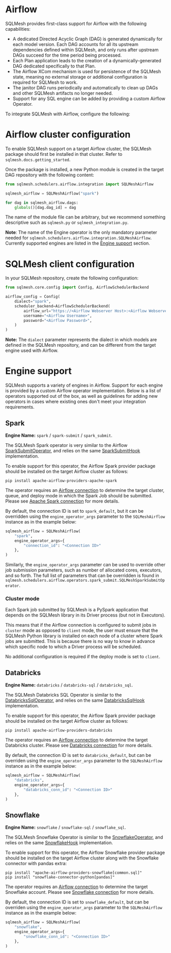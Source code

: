 # Airflow

SQLMesh provides first-class support for Airflow with the following capabilities:
* A dedicated Directed Acyclic Graph (DAG) is generated dynamically for each model version. Each DAG accounts for all its upstream dependencies defined within SQLMesh, and only runs after upstream DAGs succeed for the time period being processed.
* Each Plan application leads to the creation of a dynamically-generated DAG dedicated specifically to that Plan.
* The Airflow XCom mechanism is used for persistence of the SQLMesh state, meaning no external storage or additional configuration is required for SQLMesh to work.
* The janitor DAG runs periodically and automatically to clean up DAGs and other SQLMesh artifacts no longer needed.
* Support for any SQL engine can be added by providing a custom Airflow Operator.

To integrate SQLMesh with Airflow, configure the following:

# Airflow cluster configuration
To enable SQLMesh support on a target Airflow cluster, the SQLMesh package should first be installed in that cluster. Refer to `sqlmesh.docs.getting_started`.

Once the package is installed, a new Python module is created in the target DAG repository with the following content:
```python
from sqlmesh.schedulers.airflow.integration import SQLMeshAirflow

sqlmesh_airflow = SQLMeshAirflow("spark")

for dag in sqlmesh_airflow.dags:
    globals()[dag.dag_id] = dag
```
The name of the module file can be arbitrary, but we recommend something descriptive such as `sqlmesh.py` or `sqlmesh_integration.py`.

**Note**: The name of the Engine operator is the only mandatory parameter needed for `sqlmesh.schedulers.airflow.integration.SQLMeshAirflow`. Currently supported engines are listed in the [Engine support](#engine-support) section.

# SQLMesh client configuration
In your SQLMesh repository, create the following configuration:
```python
from sqlmesh.core.config import Config, AirflowSchedulerBackend

airflow_config = Config(
    dialect="spark",
    scheduler_backend=AirflowSchedulerBackend(
        airflow_url="https://<Airflow Webserver Host>:<Airflow Webserver Port>/",
        username="<Airflow Username>",
        password="<Airflow Password>",
    )
)
```
**Note:** The `dialect` parameter represents the dialect in which models are defined in the SQLMesh repository, and can be different from the target engine used with Airflow.

# Engine support
SQLMesh supports a variety of engines in Airflow. Support for each engine is provided by a custom Airflow operator implementation. Below is a list of operators supported out of the box, as well as guidelines for adding new operators in cases where existing ones don't meet your integration requirements.

## Spark
**Engine Name:** `spark` / `spark-submit` / `spark_submit`.

The SQLMesh Spark operator is very similar to the Airflow [SparkSubmitOperator](https://airflow.apache.org/docs/apache-airflow-providers-apache-spark/stable/operators.html#sparksubmitoperator), and relies on the same [SparkSubmitHook](https://airflow.apache.org/docs/apache-airflow-providers-apache-spark/stable/_api/airflow/providers/apache/spark/hooks/spark_submit/index.html#airflow.providers.apache.spark.hooks.spark_submit.SparkSubmitHook) implementation.

To enable support for this operator, the Airflow Spark provider package should be installed on the target Airflow cluster as follows:
```
pip install apache-airflow-providers-apache-spark
```

The operator requires an [Airflow connection](https://airflow.apache.org/docs/apache-airflow/stable/howto/connection.html) to determine the target cluster, queue, and deploy mode in which the Spark Job should be submitted. Please see [Apache Spark connection](https://airflow.apache.org/docs/apache-airflow-providers-apache-spark/stable/connections/spark.html) for more details.

By default, the connection ID is set to `spark_default`, but it can be overridden using the `engine_operator_args` parameter to the `SQLMeshAirflow` instance as in the example below:
```python
sqlmesh_airflow = SQLMeshAirflow(
    "spark",
    engine_operator_args={
        "connection_id": "<Connection ID>"
    },
)
```
Similarly, the `engine_operator_args` parameter can be used to override other job submission parameters, such as  number of allocated cores, executors, and so forth. The full list of parameters that can be overridden is found in `sqlmesh.schedulers.airflow.operators.spark_submit.SQLMeshSparkSubmitOperator`.

### Cluster mode
Each Spark job submitted by SQLMesh is a PySpark application that depends on the SQLMesh library in its Driver process (but not in Executors).

This means that if the Airflow connection is configured to submit jobs in `cluster` mode as opposed to `client` mode, the user must ensure that the SQLMesh Python library is installed on each node of a cluster where Spark jobs are submitted. This is because there is no way to know in advance which specific node to which a Driver process will be scheduled.

No additional configuration is required if the deploy mode is set to `client`.

## Databricks
**Engine Name:** `databricks` / `databricks-sql` / `databricks_sql`.

The SQLMesh Databricks SQL Operator is similar to the [DatabricksSqlOperator](https://airflow.apache.org/docs/apache-airflow-providers-databricks/stable/operators/sql.html#databrickssqloperator), and relies on the same [DatabricksSqlHook](https://airflow.apache.org/docs/apache-airflow-providers-databricks/stable/_api/airflow/providers/databricks/hooks/databricks_sql/index.html#airflow.providers.databricks.hooks.databricks_sql.DatabricksSqlHook) implementation.

To enable support for this operator, the Airflow Spark provider package should be installed on the target Airflow cluster as follows:
```
pip install apache-airflow-providers-databricks
```

The operator requires an [Airflow connection](https://airflow.apache.org/docs/apache-airflow/stable/howto/connection.html) to determine the target Databricks cluster. Please see [Databricks connection](https://airflow.apache.org/docs/apache-airflow-providers-databricks/stable/connections/databricks.html) for more details.

By default, the connection ID is set to `databricks_default`, but can be overriden using the `engine_operator_args` parameter to the `SQLMeshAirflow` instance as in the example below:
```python
sqlmesh_airflow = SQLMeshAirflow(
    "databricks",
    engine_operator_args={
        "databricks_conn_id": "<Connection ID>"
    },
)
```

## Snowflake
**Engine Name:** `snowflake` / `snowflake-sql` / `snowflake_sql`.

The SQLMesh Snowflake Operator is similar to the [SnowflakeOperator](https://airflow.apache.org/docs/apache-airflow-providers-snowflake/stable/operators/snowflake.html), and relies on the same [SnowflakeHook](https://airflow.apache.org/docs/apache-airflow-providers-snowflake/stable/_api/airflow/providers/snowflake/hooks/snowflake/index.html) implementation.

To enable support for this operator, the Airflow Snowflake provider package should be installed on the target Airflow cluster along with the Snowflake connector with pandas extra:
```
pip install "apache-airflow-providers-snowflake[common.sql]"
pip install "snowflake-connector-python[pandas]"
```

The operator requires an [Airflow connection](https://airflow.apache.org/docs/apache-airflow/stable/howto/connection.html) to determine the target Snowflake account. Please see [Snowflake connection](https://airflow.apache.org/docs/apache-airflow-providers-snowflake/stable/connections/snowflake.html) for more details.

By default, the connection ID is set to `snowflake_default`, but can be overriden using the `engine_operator_args` parameter to the `SQLMeshAirflow` instance as in the example below:
```python
sqlmesh_airflow = SQLMeshAirflow(
    "snowflake",
    engine_operator_args={
        "snowflake_conn_id": "<Connection ID>"
    },
)
```
